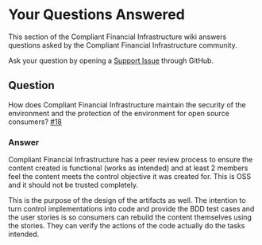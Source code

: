 # Your Questions Answered

This section of the Compliant Financial Infrastructure wiki answers questions asked by the Compliant Financial Infrastructure community.

Ask your question by opening a [Support Issue](https://github.com/finos/cloud-service-certification/issues/new?template=Support_question.md) through GitHub.

## Question
How does Compliant Financial Infrastructure maintain the security of the environment and the protection of the environment for open source consumers? [#18](https://github.com/finos/cloud-service-certification/issues/18)

### Answer
Compliant Financial Infrastructure has a peer review process to ensure the content created is functional (works as intended) and at least 2 members feel the content meets the control objective it was created for. This is OSS and it should not be trusted completely. 

This is the purpose of the design of the artifacts as well. The intention to turn control implementations into code and provide the BDD test cases and the user stories is so consumers can rebuild the content themselves using the stories. They can verify the actions of the code actually do the tasks intended.